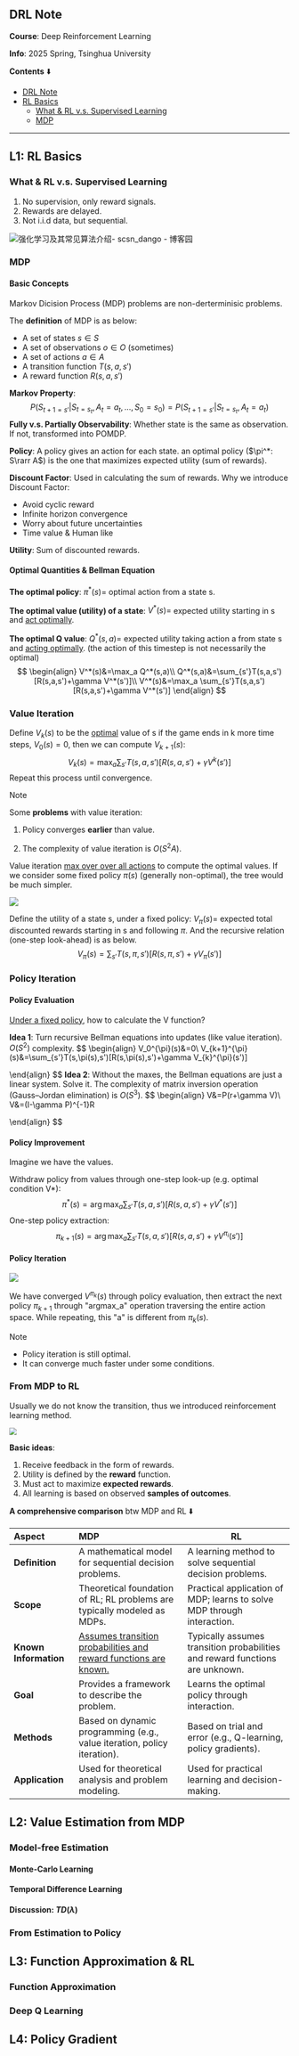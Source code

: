 ## DRL Note

**Course**: Deep Reinforcement Learning

**Info**: 2025 Spring, Tsinghua University 

**Contents** ⬇️

- [DRL Note](#drl-note)
- [RL Basics](#rl-basics)
  - [What \& RL v.s. Supervised Learning](#what--rl-vs-supervised-learning)
  - [MDP](#mdp)

---



## L1: RL Basics

### What & RL v.s. Supervised Learning

1. No supervision, only reward signals.
2. Rewards are delayed.
3. Not i.i.d data, but sequential.

![强化学习及其常见算法介绍- scsn_dango - 博客园](https://i.imgur.com/um0o5g6.png)



### MDP

#### Basic Concepts

Markov Dicision Process (MDP) problems are non-derterminisic problems. 

The **definition** of MDP is as below:

- A set of states $s\in S$
- A set of observations $o\in O$ (sometimes)
- A set of actions $a\in A$
- A transition function $T(s,a,s')$
- A reward function $R(s,a,s')$

**Markov Property**:
$$
P(S_{t+1=s'}| S_{t=s_t},A_t=a_t,...,S_0=s_0)=P(S_{t+1=s'}| S_{t=s_t},A_t=a_t)
$$
**Fully v.s. Partially Observability**: Whether state is the same as observation. If not, transformed into POMDP.

**Policy**: A policy gives an action for each state. an optimal policy ($\pi^*: S\rarr A$) is the one that maximizes expected utility (sum of rewards).

**Discount Factor**: Used in calculating the sum of rewards. Why we introduce Discount Factor:

- Avoid cyclic reward
- Infinite horizon convergence
- Worry about future uncertainties 
- Time value & Human like

**Utility**: Sum of discounted rewards.

#### Optimal Quantities & Bellman Equation

**The optimal policy**: $\pi^*(s)=$ optimal action from a state s.

**The optimal value (utility) of a state**: $V^*(s)=$ expected utility starting in s and <u>act optimally</u>.

**The optimal Q value**: $Q^*(s,a)=$ expected utility taking action a from state s and <u>acting optimally</u>. (the action of this timestep is not necessarily the optimal)
$$
\begin{align}
V^*(s)&=\max_a Q^*(s,a)\\
Q^*(s,a)&=\sum_{s'}T(s,a,s')[R(s,a,s')+\gamma V^*(s')]\\
V^*(s)&=\max_a \sum_{s'}T(s,a,s')[R(s,a,s')+\gamma V^*(s')]
\end{align}
$$


### Value Iteration

Define $V_k(s)$ to be the <u>optimal</u> value of s if the game ends in k more time steps, $V_0(s)=0$, then we can compute $V_{k+1}(s)$:
$$
V_k(s)=\max_a \sum_{s'}T(s,a,s')[R(s,a,s')+\gamma V^k(s')]
$$
Repeat this process until convergence.

> [!NOTE]
>
> Some **problems** with value iteration:
>
> 1. Policy converges **earlier** than value. 
>
> 2. The complexity of value iteration is $O(S^2A)$.

Value iteration <u>max over over all actions</u> to compute the optimal values. If we consider some fixed policy $\pi(s)$ (generally non-optimal), the tree would be much simpler.

![](img/optimal_fixed_policy.png)

Define the utility of a state s, under a fixed policy: $V_{\pi}(s) =$ expected total discounted rewards starting in s and following $\pi$. And the recursive relation (one-step look-ahead) is as below.
$$
V_{\pi}(s)= \sum_{s'}T(s,\pi,s')[R(s,\pi,s')+\gamma V_{\pi}(s')]
$$


### Policy Iteration

#### Policy Evaluation

<u>Under a fixed policy</u>, how to calculate the V function?

**Idea 1**: Turn recursive Bellman equations into updates (like value iteration). $O(S^2)$ complexity.
$$
\begin{align}
V_0^{\pi}(s)&=0\\
V_{k+1}^{\pi}(s)&=\sum_{s'}T(s,\pi(s),s')[R(s,\pi(s),s')+\gamma V_{k}^{\pi}(s')]

\end{align}
$$
**Idea 2**: Without the maxes, the Bellman equations are just a linear system. Solve it. The complexity of matrix inversion operation (Gauss–Jordan elimination) is $O(S^3)$.
$$
\begin{align}
V&=P(r+\gamma V)\\
V&=(I-\gamma P)^{-1}R

\end{align}
$$

#### Policy Improvement

Imagine we have the values.

Withdraw policy from values through one-step look-up (e.g. optimal condition V*):
$$
\pi^*(s)=\arg\max_a \sum_{s'}T(s,a,s')[R(s,a,s')+\gamma V^*(s')]
$$
One-step policy extraction:
$$
\pi_{k+1}(s)=\arg\max_a \sum_{s'}T(s,a,s')[R(s,a,s')+\gamma V^{\pi_i}(s')]
$$

#### Policy Iteration

![](img/policyiteration.png)

We have converged $V^{\pi_k}(s)$ through policy evaluation, then extract the next policy $\pi_{k+1}$ through "argmax_a" operation traversing the entire action space. While repeating, this "a" is different from $\pi_k(s)$.

> [!NOTE]
>
> - Policy iteration is still optimal.
> - It can converge much faster under some conditions.



### From MDP to RL

Usually we do not know the transition, thus we introduced reinforcement learning method.

<img src="img/RLbasics.png" style="zoom:80%;" />

**Basic ideas**:

1. Receive feedback in the form of rewards.
2. Utility is defined by the **reward** function.
3. Must act to maximize **expected rewards**.
4. All learning is based on observed **samples of outcomes**.

**A comprehensive comparison** btw MDP and RL ⬇️

| **Aspect**            | **MDP**                                                      | **RL**                                                       |
| :-------------------- | :----------------------------------------------------------- | ------------------------------------------------------------ |
| **Definition**        | A mathematical model for sequential decision problems.       | A learning method to solve sequential decision problems.     |
| **Scope**             | Theoretical foundation of RL; RL problems are typically modeled as MDPs. | Practical application of MDP; learns to solve MDP through interaction. |
| **Known Information** | <u>Assumes transition probabilities and reward functions are known.</u> | Typically assumes transition probabilities and reward functions are unknown. |
| **Goal**              | Provides a framework to describe the problem.                | Learns the optimal policy through interaction.               |
| **Methods**           | Based on dynamic programming (e.g., value iteration, policy iteration). | Based on trial and error (e.g., Q-learning, policy gradients). |
| **Application**       | Used for theoretical analysis and problem modeling.          | Used for practical learning and decision-making.             |



## L2: Value Estimation from MDP

### Model-free Estimation

#### Monte-Carlo Learning



#### Temporal Difference Learning



#### Discussion: $TD(\lambda)$ 



### From Estimation to Policy





## L3: Function Approximation & RL

### Function Approximation 



### Deep Q Learning





## L4: Policy Gradient

















